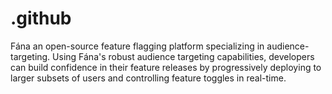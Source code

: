 # .github
Fána an open-source feature flagging platform specializing in audience-targeting. Using Fána's robust audience targeting capabilities, developers can build confidence in their feature releases by progressively deploying to larger subsets of users and controlling feature toggles in real-time.

